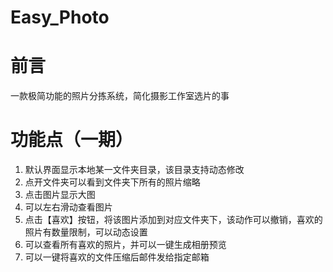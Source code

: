 # Easy_Photo

# 前言
一款极简功能的照片分拣系统，简化摄影工作室选片的事

# 功能点（一期）
1. 默认界面显示本地某一文件夹目录，该目录支持动态修改
2. 点开文件夹可以看到文件夹下所有的照片缩略
3. 点击图片显示大图
4. 可以左右滑动查看图片
5. 点击【喜欢】按钮，将该图片添加到对应文件夹下，该动作可以撤销，喜欢的照片有数量限制，可以动态设置
6. 可以查看所有喜欢的照片，并可以一键生成相册预览
7. 可以一键将喜欢的文件压缩后邮件发给指定邮箱